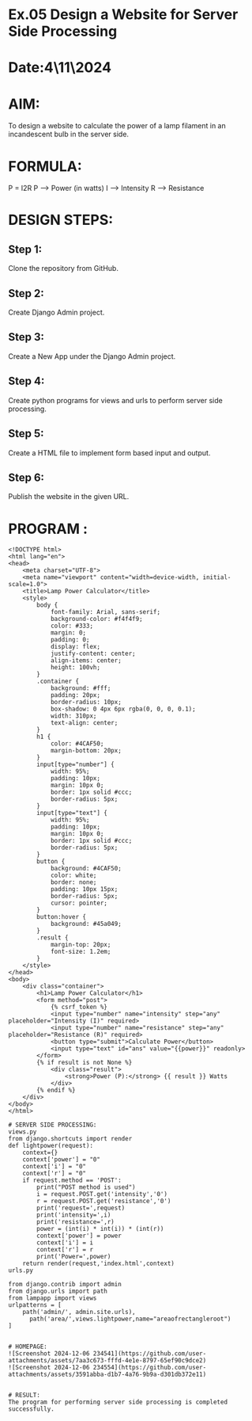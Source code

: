 # Ex.05 Design a Website for Server Side Processing
# Date:4\11\2024
# AIM:
To design a website to calculate the power of a lamp filament in an incandescent bulb in the server side.

# FORMULA:
P = I2R
P --> Power (in watts)
 I --> Intensity
 R --> Resistance

# DESIGN STEPS:
## Step 1:
Clone the repository from GitHub.

## Step 2:
Create Django Admin project.

## Step 3:
Create a New App under the Django Admin project.

## Step 4:
Create python programs for views and urls to perform server side processing.

## Step 5:
Create a HTML file to implement form based input and output.

## Step 6:
Publish the website in the given URL.

# PROGRAM :
```
<!DOCTYPE html>
<html lang="en">
<head>
    <meta charset="UTF-8">
    <meta name="viewport" content="width=device-width, initial-scale=1.0">
    <title>Lamp Power Calculator</title>
    <style>
        body {
            font-family: Arial, sans-serif;
            background-color: #f4f4f9;
            color: #333;
            margin: 0;
            padding: 0;
            display: flex;
            justify-content: center;
            align-items: center;
            height: 100vh;
        }
        .container {
            background: #fff;
            padding: 20px;
            border-radius: 10px;
            box-shadow: 0 4px 6px rgba(0, 0, 0, 0.1);
            width: 310px;
            text-align: center;
        }
        h1 {
            color: #4CAF50;
            margin-bottom: 20px;
        }
        input[type="number"] {
            width: 95%;
            padding: 10px;
            margin: 10px 0;
            border: 1px solid #ccc;
            border-radius: 5px;
        }
        input[type="text"] {
            width: 95%;
            padding: 10px;
            margin: 10px 0;
            border: 1px solid #ccc;
            border-radius: 5px;
        }
        button {
            background: #4CAF50;
            color: white;
            border: none;
            padding: 10px 15px;
            border-radius: 5px;
            cursor: pointer;
        }
        button:hover {
            background: #45a049;
        }
        .result {
            margin-top: 20px;
            font-size: 1.2em;
        }
    </style>
</head>
<body>
    <div class="container">
        <h1>Lamp Power Calculator</h1>
        <form method="post">
            {% csrf_token %}
            <input type="number" name="intensity" step="any" placeholder="Intensity (I)" required>
            <input type="number" name="resistance" step="any" placeholder="Resistance (R)" required>
            <button type="submit">Calculate Power</button>
            <input type="text" id="ans" value="{{power}}" readonly>
        </form>
        {% if result is not None %}
            <div class="result">
                <strong>Power (P):</strong> {{ result }} Watts
            </div>
        {% endif %}
    </div>
</body>
</html>

# SERVER SIDE PROCESSING:
views.py
from django.shortcuts import render 
def lightpower(request): 
    context={} 
    context['power'] = "0" 
    context['i'] = "0" 
    context['r'] = "0" 
    if request.method == 'POST': 
        print("POST method is used")
        i = request.POST.get('intensity','0')
        r = request.POST.get('resistance','0')
        print('request=',request) 
        print('intensity=',i) 
        print('resistance=',r) 
        power = (int(i) * int(i)) * (int(r))
        context['power'] = power 
        context['i'] = i
        context['r'] = r 
        print('Power=',power) 
    return render(request,'index.html',context)
urls.py

from django.contrib import admin 
from django.urls import path 
from lampapp import views 
urlpatterns = [ 
    path('admin/', admin.site.urls), 
      path('area/',views.lightpower,name="areaofrectangleroot")
]


# HOMEPAGE:
![Screenshot 2024-12-06 234541](https://github.com/user-attachments/assets/7aa3c673-fffd-4e1e-8797-65ef90c9dce2)
![Screenshot 2024-12-06 234554](https://github.com/user-attachments/assets/3591abba-d1b7-4a76-9b9a-d301db372e11)


# RESULT:
The program for performing server side processing is completed successfully.
